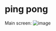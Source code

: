 # ping pong
Main screen:
![image](https://user-images.githubusercontent.com/98969403/226130026-c79b3e27-9074-49fa-a5a3-e751c9882b43.png)
